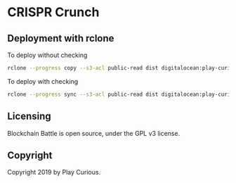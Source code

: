 # CRISPR Crunch

## Deployment with rclone

To deploy without checking

```bash
rclone --progress copy --s3-acl public-read dist digitalocean:play-curious-blockchain-battle --no-check-dest
```

To deploy with checking

```bash
rclone --progress sync --s3-acl public-read dist digitalocean:play-curious-blockchain-battle
```

## Licensing

Blockchain Battle is open source, under the GPL v3 license.

## Copyright

Copyright 2019 by Play Curious.
